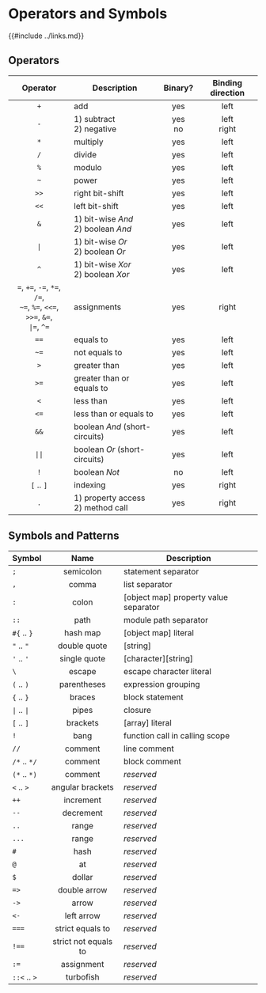 Operators and Symbols
====================

{{#include ../links.md}}


Operators
---------

|                                          Operator                                           | Description                            |  Binary?   | Binding direction |
| :-----------------------------------------------------------------------------------------: | -------------------------------------- | :--------: | :---------------: |
|                                             `+`                                             | add                                    |    yes     |       left        |
|                                             `-`                                             | 1) subtract<br/>2) negative            | yes<br/>no |  left<br/>right   |
|                                             `*`                                             | multiply                               |    yes     |       left        |
|                                             `/`                                             | divide                                 |    yes     |       left        |
|                                             `%`                                             | modulo                                 |    yes     |       left        |
|                                             `~`                                             | power                                  |    yes     |       left        |
|                                            `>>`                                             | right bit-shift                        |    yes     |       left        |
|                                            `<<`                                             | left bit-shift                         |    yes     |       left        |
|                                             `&`                                             | 1) bit-wise _And_<br/>2) boolean _And_ |    yes     |       left        |
|                                       <code>\|</code>                                       | 1) bit-wise _Or_<br/>2) boolean _Or_   |    yes     |       left        |
|                                             `^`                                             | 1) bit-wise _Xor_<br/>2) boolean _Xor_ |    yes     |       left        |
| `=`, `+=`, `-=`, `*=`, `/=`,<br/>`~=`, `%=`, `<<=`, `>>=`, `&=`,<br/><code>\|=</code>, `^=` | assignments                            |    yes     |       right       |
|                                            `==`                                             | equals to                              |    yes     |       left        |
|                                            `~=`                                             | not equals to                          |    yes     |       left        |
|                                             `>`                                             | greater than                           |    yes     |       left        |
|                                            `>=`                                             | greater than or equals to              |    yes     |       left        |
|                                             `<`                                             | less than                              |    yes     |       left        |
|                                            `<=`                                             | less than or equals to                 |    yes     |       left        |
|                                            `&&`                                             | boolean _And_ (short-circuits)         |    yes     |       left        |
|                                      <code>\|\|</code>                                      | boolean _Or_ (short-circuits)          |    yes     |       left        |
|                                             `!`                                             | boolean _Not_                          |     no     |       left        |
|                                         `[` .. `]`                                          | indexing                               |    yes     |       right       |
|                                             `.`                                             | 1) property access<br/>2) method call  |    yes     |       right       |


Symbols and Patterns
--------------------

| Symbol                             |         Name         | Description                           |
| ---------------------------------- | :------------------: | ------------------------------------- |
| `;`                                |      semicolon       | statement separator                   |
| `,`                                |        comma         | list separator                        |
| `:`                                |        colon         | [object map] property value separator |
| `::`                               |         path         | module path separator                 |
| `#{` .. `}`                        |       hash map       | [object map] literal                  |
| `"` .. `"`                         |     double quote     | [string]                              |
| `'` .. `'`                         |     single quote     | [character][string]                   |
| `\`                                |        escape        | escape character literal              |
| `(` .. `)`                         |     parentheses      | expression grouping                   |
| `{` .. `}`                         |        braces        | block statement                       |
| <code>\|</code> .. <code>\|</code> |        pipes         | closure                               |
| `[` .. `]`                         |       brackets       | [array] literal                       |
| `!`                                |         bang         | function call in calling scope        |
| `//`                               |       comment        | line comment                          |
| `/*` .. `*/`                       |       comment        | block comment                         |
| `(*` .. `*)`                       |       comment        | _reserved_                            |
| `<` .. `>`                         |   angular brackets   | _reserved_                            |
| `++`                               |      increment       | _reserved_                            |
| `--`                               |      decrement       | _reserved_                            |
| `..`                               |        range         | _reserved_                            |
| `...`                              |        range         | _reserved_                            |
| `#`                                |         hash         | _reserved_                            |
| `@`                                |          at          | _reserved_                            |
| `$`                                |        dollar        | _reserved_                            |
| `=>`                               |     double arrow     | _reserved_                            |
| `->`                               |        arrow         | _reserved_                            |
| `<-`                               |      left arrow      | _reserved_                            |
| `===`                              |   strict equals to   | _reserved_                            |
| `!==`                              | strict not equals to | _reserved_                            |
| `:=`                               |      assignment      | _reserved_                            |
| `::<` .. `>`                       |      turbofish       | _reserved_                            |
